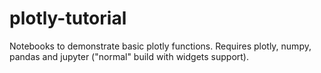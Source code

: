 # plotly-tutorial

Notebooks to demonstrate basic plotly functions. Requires plotly, numpy, pandas and jupyter ("normal" build with widgets support).

